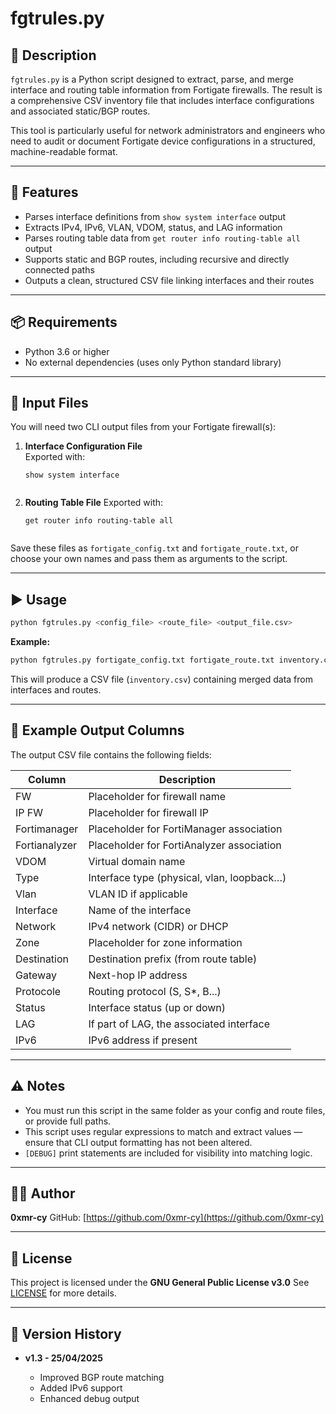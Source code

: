 # fgtrules.py

## 📄 Description

`fgtrules.py` is a Python script designed to extract, parse, and merge interface and routing table information from Fortigate firewalls. The result is a comprehensive CSV inventory file that includes interface configurations and associated static/BGP routes.

This tool is particularly useful for network administrators and engineers who need to audit or document Fortigate device configurations in a structured, machine-readable format.

---

## 🧰 Features

- Parses interface definitions from `show system interface` output
- Extracts IPv4, IPv6, VLAN, VDOM, status, and LAG information
- Parses routing table data from `get router info routing-table all` output
- Supports static and BGP routes, including recursive and directly connected paths
- Outputs a clean, structured CSV file linking interfaces and their routes

---

## 📦 Requirements

- Python 3.6 or higher  
- No external dependencies (uses only Python standard library)

---

## 📁 Input Files

You will need two CLI output files from your Fortigate firewall(s):

1. **Interface Configuration File**  
   Exported with:  
   ```shell
   show system interface


2. **Routing Table File**
   Exported with:

   ```shell
   get router info routing-table all


Save these files as `fortigate_config.txt` and `fortigate_route.txt`, or choose your own names and pass them as arguments to the script.

---

## ▶️ Usage

```bash
python fgtrules.py <config_file> <route_file> <output_file.csv>
```

**Example:**

```bash
python fgtrules.py fortigate_config.txt fortigate_route.txt inventory.csv
```

This will produce a CSV file (`inventory.csv`) containing merged data from interfaces and routes.

---

## 🧪 Example Output Columns

The output CSV file contains the following fields:

| Column        | Description                                |
| ------------- | ------------------------------------------ |
| FW            | Placeholder for firewall name              |
| IP FW         | Placeholder for firewall IP                |
| Fortimanager  | Placeholder for FortiManager association   |
| Fortianalyzer | Placeholder for FortiAnalyzer association  |
| VDOM          | Virtual domain name                        |
| Type          | Interface type (physical, vlan, loopback…) |
| Vlan          | VLAN ID if applicable                      |
| Interface     | Name of the interface                      |
| Network       | IPv4 network (CIDR) or DHCP                |
| Zone          | Placeholder for zone information           |
| Destination   | Destination prefix (from route table)      |
| Gateway       | Next-hop IP address                        |
| Protocole     | Routing protocol (S, S\*, B...)            |
| Status        | Interface status (up or down)              |
| LAG           | If part of LAG, the associated interface   |
| IPv6          | IPv6 address if present                    |

---

## ⚠️ Notes

* You must run this script in the same folder as your config and route files, or provide full paths.
* This script uses regular expressions to match and extract values — ensure that CLI output formatting has not been altered.
* `[DEBUG]` print statements are included for visibility into matching logic.

---

## 👨‍💻 Author

**0xmr-cy**
GitHub: [https://github.com/0xmr-cy](https://github.com/0xmr-cy)

---

## 🪪 License

This project is licensed under the **GNU General Public License v3.0**
See [LICENSE](https://www.gnu.org/licenses/gpl-3.0.en.html) for more details.

---

## 📆 Version History

* **v1.3 - 25/04/2025**

  * Improved BGP route matching
  * Added IPv6 support
  * Enhanced debug output

